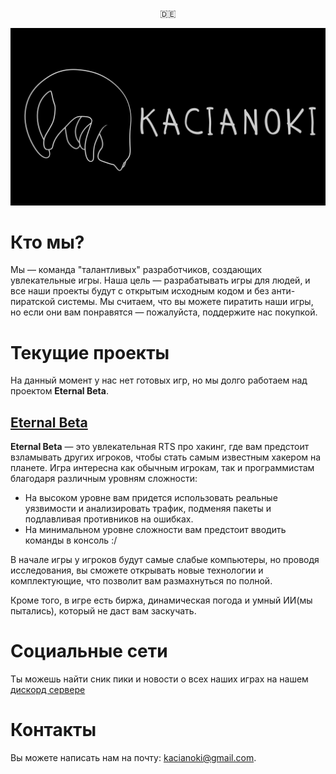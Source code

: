 <p align="center">
  <a hred="./README.md>🇬🇧</a>
  <a>🇷🇺</a>
  <a href="./README_DE.md">🇩🇪</a>
</p>

![Logo](https://github.com/Kacianoki/.github/blob/main/kacianoki/Kacianoki3840x2160.png?raw=true)
# Кто мы?
Мы — команда "талантливых" разработчиков, создающих увлекательные игры. Наша цель — разрабатывать игры для людей, и все наши проекты будут с открытым исходным кодом и без анти-пиратской системы. Мы считаем, что вы можете пиратить наши игры, но если они вам понравятся — пожалуйста, поддержите нас покупкой.

# Текущие проекты
На данный момент у нас нет готовых игр, но мы долго работаем над проектом **Eternal Beta**.

## [Eternal Beta](https://github.com/Kacianoki/Eternal-Beta)

**Eternal Beta** — это увлекательная RTS про хакинг, где вам предстоит взламывать других игроков, чтобы стать самым известным хакером на планете. Игра интересна как обычным игрокам, так и программистам благодаря различным уровням сложности:

- На высоком уровне вам придется использовать реальные уязвимости и анализировать трафик, подменяя пакеты и подлавливая противников на ошибках.
- На минимальном уровне сложности вам предстоит вводить команды в консоль :/

В начале игры у игроков будут самые слабые компьютеры, но проводя исследования, вы сможете открывать новые технологии и комплектующие, что позволит вам размахнуться по полной.

Кроме того, в игре есть биржа, динамическая погода и умный ИИ(мы пытались), который не даст вам заскучать.

# Социальные сети

Ты можешь найти сник пики и новости о всех наших играх на нашем [дискорд сервере](https://discord.gg/ASxHRW3DMk)

# Контакты
Вы можете написать нам на почту: kacianoki@gmail.com. 
